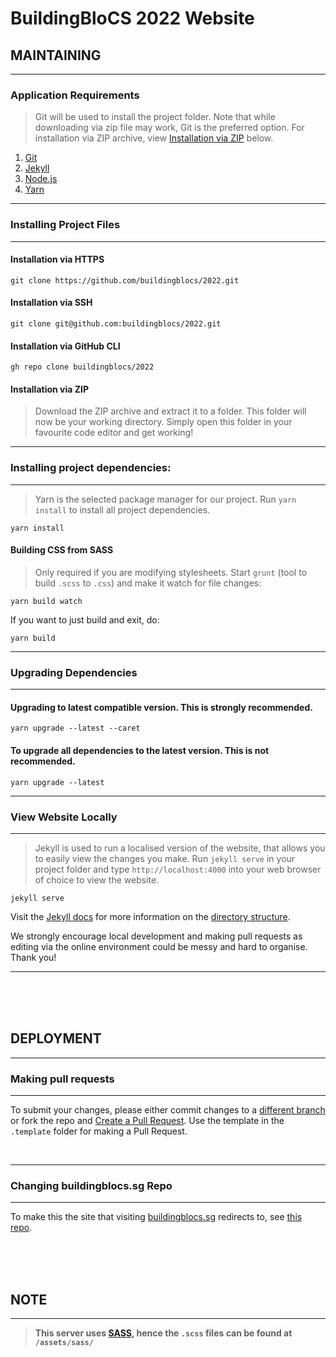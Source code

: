 
# BuildingBloCS 2022 Website

## **MAINTAINING**

---

### **Application Requirements**


> Git will be used to install the project folder. Note that while downloading via zip file may work, Git is the preferred option. For installation via ZIP archive, view [Installation via ZIP](#installation-via-zip) below.

1. [Git](https://git-scm.com/downloads)
2. [Jekyll](https://jekyllrb.com/docs/installation/)
3. [Node.js](https://nodejs.org/)
4. [Yarn](https://yarnpkg.com/)

---

### **Installing Project Files**

---

#### Installation via HTTPS

```
git clone https://github.com/buildingblocs/2022.git
```

#### Installation via SSH

```
git clone git@github.com:buildingblocs/2022.git
```

#### Installation via GitHub CLI

```
gh repo clone buildingblocs/2022
```

#### Installation via ZIP

> Download the ZIP archive and extract it to a folder. This folder will now be your working directory. Simply open this folder in your favourite code editor and get working!

---

### **Installing project dependencies:**

---

> Yarn is the selected package manager for our project. Run `yarn install` to install all project dependencies. 


```
yarn install
```

#### Building CSS from SASS

> Only required if you are modifying stylesheets. Start `grunt` (tool to build `.scss` to `.css`) and make it watch for file changes:

```
yarn build watch
```

If you want to just build and exit, do:

```
yarn build
```
---

### **Upgrading Dependencies**

---

#### Upgrading to latest compatible version. **This is strongly recommended.**

```
yarn upgrade --latest --caret
```

#### To upgrade all dependencies to the latest version. **This is not recommended.**

```
yarn upgrade --latest
```

---

### **View Website Locally**

---

> Jekyll is used to run a localised version of the website, that allows you to easily view the changes you make. Run `jekyll serve` in your project folder and type `http://localhost:4000` into your web browser of choice to view the website.

```
jekyll serve
```

Visit the [Jekyll docs](https://jekyllrb.com/docs/) for more information on the [directory structure](https://jekyllrb.com/docs/structure/).

We strongly encourage local development and making pull requests as editing via the online environment could be messy and hard to organise. Thank you!

---

</br></br></br>

## **DEPLOYMENT**

---

### **Making pull requests**

---

To submit your changes, please either commit changes to a [different branch](https://docs.github.com/en/pull-requests/collaborating-with-pull-requests/proposing-changes-to-your-work-with-pull-requests/creating-and-deleting-branches-within-your-repository) or fork the repo and [Create a Pull Request](https://docs.github.com/en/pull-requests/collaborating-with-pull-requests/proposing-changes-to-your-work-with-pull-requests/creating-a-pull-request). Use the template in the `.template` folder for making a Pull Request. 

</br>

---

### **Changing buildingblocs.sg Repo**

---

To make this the site that visiting [buildingblocs.sg](https://buildingblocs.sg) redirects to, see [this repo](https://github.com/buildingblocs/buildingblocs.github.io).

</br></br></br>

## **NOTE**

---

> **This server uses [SASS](https://sass-lang.com/), hence the `.scss` files can be found at `/assets/sass/`**